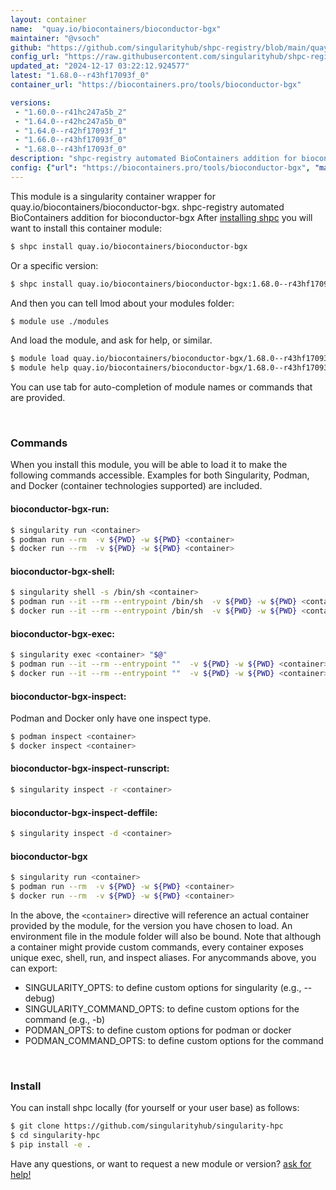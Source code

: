 ```yaml
---
layout: container
name:  "quay.io/biocontainers/bioconductor-bgx"
maintainer: "@vsoch"
github: "https://github.com/singularityhub/shpc-registry/blob/main/quay.io/biocontainers/bioconductor-bgx/container.yaml"
config_url: "https://raw.githubusercontent.com/singularityhub/shpc-registry/main/quay.io/biocontainers/bioconductor-bgx/container.yaml"
updated_at: "2024-12-17 03:22:12.924577"
latest: "1.68.0--r43hf17093f_0"
container_url: "https://biocontainers.pro/tools/bioconductor-bgx"

versions:
 - "1.60.0--r41hc247a5b_2"
 - "1.64.0--r42hc247a5b_0"
 - "1.64.0--r42hf17093f_1"
 - "1.66.0--r43hf17093f_0"
 - "1.68.0--r43hf17093f_0"
description: "shpc-registry automated BioContainers addition for bioconductor-bgx"
config: {"url": "https://biocontainers.pro/tools/bioconductor-bgx", "maintainer": "@vsoch", "description": "shpc-registry automated BioContainers addition for bioconductor-bgx", "latest": {"1.68.0--r43hf17093f_0": "sha256:632329e1c731fb053ce994b20d842e1d06388faee675242d7d64c1b258a6dc6e"}, "tags": {"1.60.0--r41hc247a5b_2": "sha256:2fdd5f2dbbb89182d18c611ab2fa9630d992ee6f9e4ee2ce194d1af3ceb6bb6a", "1.64.0--r42hc247a5b_0": "sha256:99bcdeae18fcc6ed0afc495a82ece4aa52806f52842619881a661ff6f5ad2d2b", "1.64.0--r42hf17093f_1": "sha256:fc3b7c9f3623dfff28e47e29160fa984a8af88d77f93518f6b727e35386bf86a", "1.66.0--r43hf17093f_0": "sha256:fc89a741cc35e7aa7a289ac769f593d63ff24f7fa3250181efae886229c6d97b", "1.68.0--r43hf17093f_0": "sha256:632329e1c731fb053ce994b20d842e1d06388faee675242d7d64c1b258a6dc6e"}, "docker": "quay.io/biocontainers/bioconductor-bgx"}
---
```


This module is a singularity container wrapper for quay.io/biocontainers/bioconductor-bgx.
shpc-registry automated BioContainers addition for bioconductor-bgx
After [installing shpc](#install) you will want to install this container module:


```bash
$ shpc install quay.io/biocontainers/bioconductor-bgx
```

Or a specific version:

```bash
$ shpc install quay.io/biocontainers/bioconductor-bgx:1.68.0--r43hf17093f_0
```

And then you can tell lmod about your modules folder:

```bash
$ module use ./modules
```

And load the module, and ask for help, or similar.

```bash
$ module load quay.io/biocontainers/bioconductor-bgx/1.68.0--r43hf17093f_0
$ module help quay.io/biocontainers/bioconductor-bgx/1.68.0--r43hf17093f_0
```

You can use tab for auto-completion of module names or commands that are provided.

<br>

### Commands

When you install this module, you will be able to load it to make the following commands accessible.
Examples for both Singularity, Podman, and Docker (container technologies supported) are included.

#### bioconductor-bgx-run:

```bash
$ singularity run <container>
$ podman run --rm  -v ${PWD} -w ${PWD} <container>
$ docker run --rm  -v ${PWD} -w ${PWD} <container>
```

#### bioconductor-bgx-shell:

```bash
$ singularity shell -s /bin/sh <container>
$ podman run --it --rm --entrypoint /bin/sh  -v ${PWD} -w ${PWD} <container>
$ docker run --it --rm --entrypoint /bin/sh  -v ${PWD} -w ${PWD} <container>
```

#### bioconductor-bgx-exec:

```bash
$ singularity exec <container> "$@"
$ podman run --it --rm --entrypoint ""  -v ${PWD} -w ${PWD} <container> "$@"
$ docker run --it --rm --entrypoint ""  -v ${PWD} -w ${PWD} <container> "$@"
```

#### bioconductor-bgx-inspect:

Podman and Docker only have one inspect type.

```bash
$ podman inspect <container>
$ docker inspect <container>
```

#### bioconductor-bgx-inspect-runscript:

```bash
$ singularity inspect -r <container>
```

#### bioconductor-bgx-inspect-deffile:

```bash
$ singularity inspect -d <container>
```



#### bioconductor-bgx

```bash
$ singularity run <container>
$ podman run --rm  -v ${PWD} -w ${PWD} <container>
$ docker run --rm  -v ${PWD} -w ${PWD} <container>
```


In the above, the `<container>` directive will reference an actual container provided
by the module, for the version you have chosen to load. An environment file in the
module folder will also be bound. Note that although a container
might provide custom commands, every container exposes unique exec, shell, run, and
inspect aliases. For anycommands above, you can export:

 - SINGULARITY_OPTS: to define custom options for singularity (e.g., --debug)
 - SINGULARITY_COMMAND_OPTS: to define custom options for the command (e.g., -b)
 - PODMAN_OPTS: to define custom options for podman or docker
 - PODMAN_COMMAND_OPTS: to define custom options for the command

<br>

### Install

You can install shpc locally (for yourself or your user base) as follows:

```bash
$ git clone https://github.com/singularityhub/singularity-hpc
$ cd singularity-hpc
$ pip install -e .
```

Have any questions, or want to request a new module or version? [ask for help!](https://github.com/singularityhub/singularity-hpc/issues)